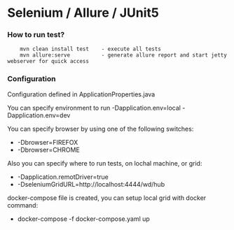 Selenium / Allure / JUnit5 
=======================
### How to run test?
        mvn clean install test    - execute all tests
        mvn allure:serve          - generate allure report and start jetty webserver for quick access

### Configuration

Configuration defined in ApplicationProperties.java

You can specify environment to run
-Dapplication.env=local
-Dapplication.env=dev

You can specify browser by using one of the following switches:
- -Dbrowser=FIREFOX
- -Dbrowser=CHROME

Also you can specify where to run tests, on lochal machine, or grid:
- -Dapplication.remotDriver=true 
- -DseleniumGridURL=http://localhost:4444/wd/hub 

docker-compose file is created, you can setup local grid with docker command: 
- docker-compose -f docker-compose.yaml up
